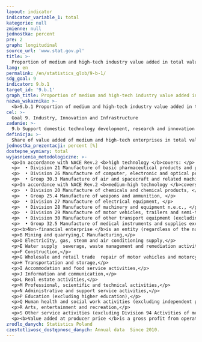 ```yaml
---
layout: indicator
indicator_variable_1: total
kategorie: null
zmienne: null
jednostka: percent
pre: 2
graph: longitudinal
source_url: 'www.stat.gov.pl'
title: >-
  Proportion of medium and high-tech industry value added in total value added
lang: en
permalink: /en/statistics_glob/9-b-1/
sdg_goal: 9
indicator: 9.b.1
target_id: '9.b.1'
graph_title: Proportion of medium and high-tech industry value added in total value added
nazwa_wskaznika: >-
  <b>9.b.1 Proportion of medium and high-tech industry value added in total value added</b>
cel: >-
  Goal 9. Industry, Innovation and Infrastructure
zadanie: >-
  9.b Support domestic technology development, research and innovation in developing countries, including by ensuring a conducive policy environment for, inter alia, industrial diversification and value addition to commodities
definicja: >-
  Share of value added of medium and high-tech enterprises in total value added of non-financial enterprises.
jednostka_prezentacji: percent [%]
dostepne_wymiary: total
wyjasnienia_metodologiczne: >-
  <p>In accordance with NACE Rev.2 <b>high technology </b>covers: </p>
  <p>  • Division 21 Manufacture of basic pharmaceutical products and pharmaceutical preparations, </p>
  <p>  • Division 26 Manufacture of computer, electronic and optical products, </p>
  <p>  • Group 30.3 Manufacture of air and spacecraft and related machinery. </p>
  <p>In accordance with NACE Rev.2 <b>medium-high technology </b>covers: </p>
  <p>  • Division 20 Manufacture of chemicals and chemical products, </p>
  <p>  • Group 25.4 Manufacture of weapons and ammunition, </p>
  <p>  • Division 27 Manufacture of electrical equipment, </p>
  <p>  • Division 28 Manufacture of machinery and equipment n.e.c., </p>
  <p>  • Division 29 Manufacture of motor vehicles, trailers and semi-trailers excluding motorcycles, </p>
  <p>  • Division 30 Manufacture of other transport equipment (excluding Group 30.1 Building of ships and boats and Group 30.3 Manufacture of air and spacecraft and related machinery), </p>
  <p>  • Group 32.5 Manufacture of medical instruments and supplies excluding dental. </p>
  <p><b>Non-financial enterprise </b>is an entity (regardless of the number of persons employed in it) classified into the following NACE Rev.2 sections:</p>
  <p>B Mining and quarrying,C Manufacturing,</p>
  <p>D Electricity, gas, steam and air conditioning supply,</p>
  <p>E Water supply  sewerage, waste management and remediation activities,</p>
  <p>F Construction,</p>
  <p>G Wholesale and retail trade  repair of motor vehicles and motorcycles,</p>
  <p>H Transportation and storage,</p>
  <p>I Accommodation and food service activities,</p>
  <p>J Information and communication,</p>
  <p>L Real estate activities,</p>
  <p>M Professional, scientific and technical activities,</p>
  <p>N Administrative and support service activities,</p>
  <p>P Education (excluding higher education),</p>
  <p>Q Human health and social work activities (excluding independent public healthcare centres),</p>
  <p>R Arts, entertainment and recreation,</p>
  <p>S Other service activities (excluding Division 94 Activities of membership organisations).</p>
  <p><b>Value added at producer price </b>is a gross profit from operating activity including operating subsidies and indirect taxes. Its calculation is based on the turnover plus capitalised production, plus other profits from operating activity, plus or minus change in stocks, minus purchase of goods and services, minus taxes on products that are related to the turnover, but are not deductible, minus duty and taxes related to production.</p>
zrodlo_danych: Statistics Poland
czestotliwosc_dostępnosc_danych: Annual data  Since 2010.
---
```

